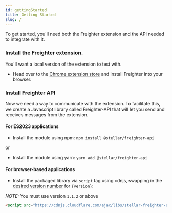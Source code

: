 ```yaml
---
id: gettingStarted
title: Getting Started
slug: /
---
```


To get started, you'll need both the Freighter extension and the API needed to integrate with it.

### Install the Freighter extension.

You'll want a local version of the extension to test with.

- Head over to the [Chrome extension store](https://chrome.google.com/webstore/category/extensions?hl=en) and install Freighter into your browser.

### Install Freighter API

Now we need a way to communicate with the extension. To facilitate this, we create a Javascript library called Freighter-API that will let you send and receives messages from the extension.

#### For ES2023 applications

- Install the module using npm: `npm install @stellar/freighter-api`

or

- Install the module using yarn: `yarn add @stellar/freighter-api`

#### For browser-based applications

- Install the packaged library via `script` tag using cdnjs, swapping in the [desired version number](https://www.npmjs.com/package/@stellar/freighter-api?activeTab=versions) for `{version}`:

_NOTE:_ You must use version `1.1.2` or above

```html
<script src="https://cdnjs.cloudflare.com/ajax/libs/stellar-freighter-api/{version}/index.min.js"></script>
```
